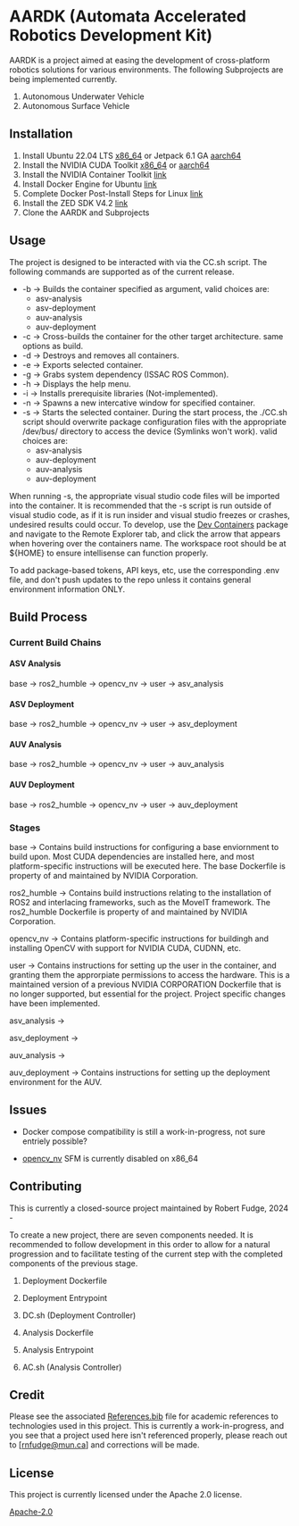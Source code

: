 # AARDK (Automata Accelerated Robotics Development Kit)

AARDK is a project aimed at easing the development of cross-platform robotics solutions
for various environments. The following Subprojects are being implemented currently.

1. Autonomous Underwater Vehicle
2. Autonomous Surface Vehicle

## Installation
1. Install Ubuntu 22.04 LTS [x86_64](https://releases.ubuntu.com/jammy/) or Jetpack 6.1 GA [aarch64](https://developer.nvidia.com/embedded/jetpack)
2. Install the NVIDIA CUDA Toolkit [x86_64](https://developer.nvidia.com/cuda-downloads?target_os=Linux&target_arch=x86_64&Distribution=Ubuntu&target_version=22.04&target_type=deb_network)  or [aarch64](https://developer.nvidia.com/cuda-downloads?target_os=Linux&target_arch=aarch64-jetson&Compilation=Native&Distribution=Ubuntu&target_version=22.04&target_type=deb_network)
3. Install the NVIDIA Container Toolkit [link](https://docs.nvidia.com/datacenter/cloud-native/container-toolkit/latest/install-guide.html)
4. Install Docker Engine for Ubuntu [link](https://docs.docker.com/engine/install/ubuntu/)
5. Complete Docker Post-Install Steps for Linux [link](https://docs.docker.com/engine/install/linux-postinstall/)
6. Install the ZED SDK V4.2 [link](https://www.stereolabs.com/en-ca/developers/release#82af3640d775)
7. Clone the AARDK and Subprojects

## Usage
The project is designed to be interacted with via the CC.sh script. The following commands are supported as of the current release.

- -b &rarr; Builds the container specified as argument, valid choices are: 
  - asv-analysis
  - asv-deployment
  - auv-analysis
  - auv-deployment
- -c &rarr; Cross-builds the container for the other target architecture. same options as build.
- -d &rarr; Destroys and removes all containers.
- -e &rarr; Exports selected container.
- -g &rarr; Grabs system dependency (ISSAC ROS Common).
- -h &rarr; Displays the help menu.
- -i &rarr; Installs prerequisite libraries (Not-implemented).
- -n &rarr; Spawns a new intercative window for specified container.
- -s &rarr; Starts the selected container. During the start process, the ./CC.sh script should overwrite package configuration files with the appropriate /dev/bus/ directory to access the device (Symlinks won't work). valid choices are:
  - asv-analysis
  - auv-deployment
  - auv-analysis
  - auv-deployment

When running -s, the appropriate visual studio code files will be imported into the container. It is recommended that the -s script is run outside of visual studio code, as if it is run insider and visual studio freezes or crashes, undesired results could occur. To develop, use the [Dev Containers](https://marketplace.visualstudio.com/items?itemName=ms-vscode-remote.remote-containers) 
package and navigate to the Remote Explorer tab, and click the arrow that appears when hovering over the containers name. The workspace root should be at ${HOME} to ensure intellisense can function properly.

To add package-based tokens, API keys, etc, use the corresponding .env file, and don't push updates to the repo unless it contains general environment information ONLY.

## Build Process
### Current Build Chains
#### ASV Analysis
base &rarr; ros2_humble &rarr; opencv_nv &rarr; user &rarr; asv_analysis

#### ASV Deployment
base &rarr; ros2_humble &rarr; opencv_nv &rarr; user &rarr; asv_deployment

#### AUV Analysis
base &rarr; ros2_humble &rarr; opencv_nv &rarr; user &rarr; auv_analysis

#### AUV Deployment
base &rarr; ros2_humble &rarr; opencv_nv &rarr; user &rarr; auv_deployment

### Stages
base &rarr; Contains build instructions for configuring a base enviornment to build upon. Most CUDA dependencies are installed here, and most platform-specific instructions will be executed here. The base Dockerfile is property of and maintained by NVIDIA Corporation.

ros2_humble &rarr; Contains build instructions relating to the installation of ROS2 and interlacing frameworks, such as the MoveIT framework. The ros2_humble Dockerfile is property of and maintained by NVIDIA Corporation.

opencv_nv &rarr; Contains platform-specific instructions for buildingh and installing OpenCV with support for NVIDIA CUDA, CUDNN, etc.

user &rarr; Contains instructions for setting up the user in the container, and granting them the approrpiate permissions to access the hardware. This is a maintained version of a previous NVIDIA CORPORATION Dockerfile that is no longer supported, but essential for the project. Project specific changes have been implemented.

asv_analysis &rarr; 

asv_deployment &rarr;

auv_analysis &rarr;

auv_deployment &rarr; Contains instructions for setting up the deployment environment for the AUV.

## Issues
- Docker compose compatibility is still a work-in-progress, not sure entriely possible?

- [opencv_nv]() SFM is currently disabled on x86_64 

## Contributing
This is currently a closed-source project maintained by Robert Fudge, 2024 -

To create a new project, there are seven components needed. It is recommended to follow development in this order to allow for a natural progression and to facilitate testing of the current step with the completed components of the previous stage.
1. Deployment Dockerfile

2. Deployment Entrypoint

3. DC.sh (Deployment Controller)

4. Analysis Dockerfile

5. Analysis Entrypoint

6. AC.sh (Analysis Controller)

## Credit
Please see the associated [References.bib](#References.bib) file for academic references to technologies used in this project. This is currently a work-in-progress, and you see that a project used here isn't referenced properly, please reach out to [rnfudge@mun.ca] and corrections will be made.

## License
This project is currently licensed under the Apache 2.0 license.

[Apache-2.0](https://choosealicense.com/licenses/apache-2.0/)